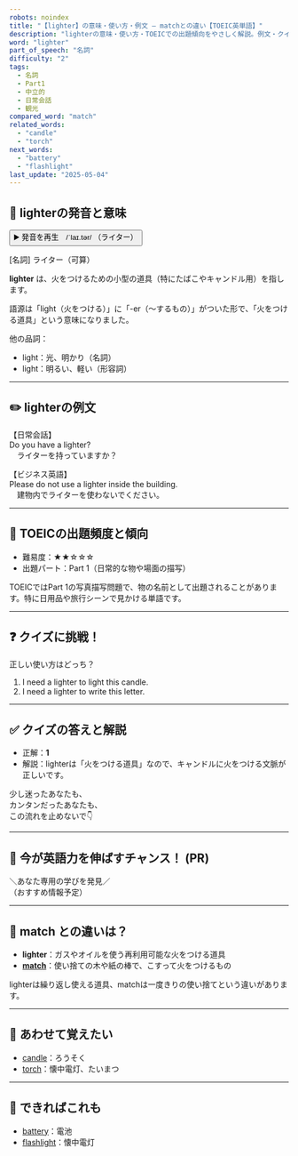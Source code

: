```yaml
---
robots: noindex
title: "【lighter】の意味・使い方・例文 ― matchとの違い【TOEIC英単語】"
description: "lighterの意味・使い方・TOEICでの出題傾向をやさしく解説。例文・クイズ付きでmatchとの違いもわかりやすく学べます。"
word: "lighter"
part_of_speech: "名詞"
difficulty: "2"
tags:
  - 名詞
  - Part1
  - 中立的
  - 日常会話
  - 観光
compared_word: "match"
related_words:
  - "candle"
  - "torch"
next_words:
  - "battery"
  - "flashlight"
last_update: "2025-05-04"
---
```


## 🔰 lighterの発音と意味

<button class="play-audio" onclick="playTTS('lighter')">
  <span class="play-audio-main">
    ▶️ 発音を再生　/ˈlaɪ.tər/
  </span>
  <span class="play-audio-sub">
    （ライター）
  </span>
</button>

[名詞] ライター（可算）

**lighter** は、火をつけるための小型の道具（特にたばこやキャンドル用）を指します。

語源は「light（火をつける）」に「-er（～するもの）」がついた形で、「火をつける道具」という意味になりました。

他の品詞：  
- light：光、明かり（名詞）
- light：明るい、軽い（形容詞）

---

## ✏️ lighterの例文

【日常会話】  
Do you have a lighter?  
　ライターを持っていますか？

【ビジネス英語】  
Please do not use a lighter inside the building.  
　建物内でライターを使わないでください。

---

## 🎯 TOEICの出題頻度と傾向

- 難易度：★★☆☆☆
- 出題パート：Part 1（日常的な物や場面の描写）

TOEICではPart 1の写真描写問題で、物の名前として出題されることがあります。特に日用品や旅行シーンで見かける単語です。

---

## ❓ クイズに挑戦！

正しい使い方はどっち？

1. I need a lighter to light this candle.  
2. I need a lighter to write this letter.

---

## ✅ クイズの答えと解説

- 正解：**1**
- 解説：lighterは「火をつける道具」なので、キャンドルに火をつける文脈が正しいです。

少し迷ったあなたも、  
カンタンだったあなたも、  
この流れを止めないで👇️

---

## 🚀 今が英語力を伸ばすチャンス！ (PR)

<div class="info-center">
＼あなた専用の学びを発見／<br>  
（おすすめ情報予定）
</div>

---

## 🤔  match との違いは？

- **lighter**：ガスやオイルを使う再利用可能な火をつける道具
- **[match](/word/match)**：使い捨ての木や紙の棒で、こすって火をつけるもの

lighterは繰り返し使える道具、matchは一度きりの使い捨てという違いがあります。

---

## 🧩 あわせて覚えたい

- [candle](/word/candle)：ろうそく
- [torch](/word/torch)：懐中電灯、たいまつ

---

## 📖 できればこれも

- [battery](/word/battery)：電池
- [flashlight](/word/flashlight)：懐中電灯

<!-- cvid: aid36_bid22 -->
